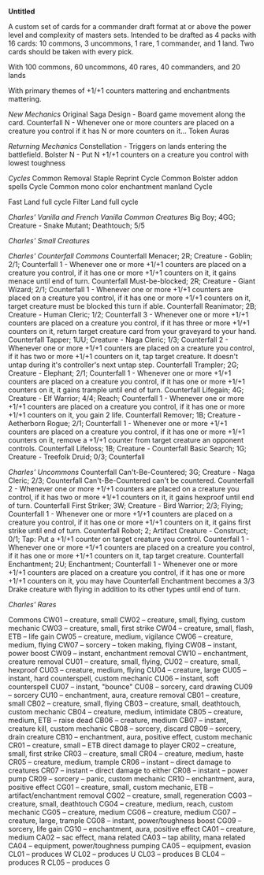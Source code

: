 **Untitled**

A custom set of cards for a commander draft format at or above the power level and complexity of masters sets. Intended to be drafted as 4 packs with 16 cards: 10 commons, 3 uncommons, 1 rare, 1 commander, and 1 land. Two cards should be taken with every pick.

With 100 commons, 60 uncommons, 40 rares, 40 commanders, and 20 lands

With primary themes of +1/+1 counters mattering and enchantments mattering.

*New Mechanics*
Original Saga Design - Board game movement along the card.
Counterfall N - Whenever one or more counters are placed on a creature you control if it has N or more counters on it...
Token Auras

*Returning Mechanics*
Constellation - Triggers on lands entering the battlefield.
Bolster N - Put N +1/+1 counters on a creature you control with lowest toughness

*Cycles*
Common Removal Staple Reprint Cycle
Common Bolster addon spells Cycle
Common mono color enchantment manland Cycle

Fast Land full cycle
Filter Land full cycle

*Charles' Vanilla and French Vanilla Common Creatures*
Big Boy; 4GG; Creature - Snake Mutant; Deathtouch; 5/5

*Charles' Small Creatures*


*Charles' Counterfall Commons*
Counterfall Menacer; 2R; Creature - Goblin;	2/1;		  		 Counterfall 1 - Whenever one or more +1/+1 counters are placed on a creature you control, if it has one or more +1/+1 counters on it, it gains menace until end of turn. 
Counterfall Must-be-blocked; 2R; Creature - Giant Wizard; 2/1; 	 Counterfall 1 - Whenever one or more +1/+1 counters are placed on a creature you control, if it has one or more +1/+1 counters on it, target creature must be blocked this turn if able. 
Counterfall Reanimator; 2B; Creature - Human Cleric; 1/2;  	     Counterfall 3 - Whenever one or more +1/+1 counters are placed on a creature you control, if it has three or more +1/+1 counters on it, return target creature card from your graveyard to your hand.
Counterfall Tapper; 1UU; Creature - Naga Cleric; 1/3;  		     Counterfall 2 - Whenever one or more +1/+1 counters are placed on a creature you control, if it has two or more +1/+1 counters on it, tap target creature. It doesn't untap during it's controller's next untap step.
Counterfall Trampler; 2G; Creature - Elephant; 2/1;				 Counterfall 1 - Whenever one or more +1/+1 counters are placed on a creature you control, if it has one or more +1/+1 counters on it, it gains trample until end of turn.
Counterfall Lifegain; 4G; Creature - Elf Warrior; 4/4;			 Reach; Counterfall 1 - Whenever one or more +1/+1 counters are placed on a creature you control, if it has one or more +1/+1 counters on it, you gain 2 life.
Counterfall Remover; 1B; Creature - Aetherborn Rogue; 2/1;	     Counterfall 1 - Whenever one or more +1/+1 counters are placed on a creature you control, if it has one or more +1/+1 counters on it, remove a +1/+1 counter from target creature an opponent controls.
Counterfall Lifeloss; 1B; Creature - 
Counterfall Basic Search; 1G; Creature - Treefolk Druid; 0/3; 	 Counterfall

*Charles' Uncommons*
Counterfall Can't-Be-Countered; 3G; Creature - Naga Cleric; 2/3; Counterfall Can't-Be-Countered can't be countered. Counterfall 2 - Whenever one or more +1/+1 counters are placed on a creature you control, if it has two or more +1/+1 counters on it, it gains hexproof until end of turn.
Counterfall First Striker; 3W; Creature - Bird Warrior; 2/3;	 Flying; Counterfall 1 - Whenever one or more +1/+1 counters are placed on a creature you control, if it has one or more +1/+1 counters on it, it gains first strike until end of turn.
Counterfall Robot; 2; Artifact Creature - Construct; 0/1;		 Tap: Put a +1/+1 counter on target creature you control. Counterfall 1 - Whenever one or more +1/+1 counters are placed on a creature you control, if it has one or more +1/+1 counters on it, tap target creature.
Counterfall Enchantment; 2U; Enchantment;						 Counterfall 1 - Whenever one or more +1/+1 counters are placed on a creature you control, if it has one or more +1/+1 counters on it, you may have Counterfall Enchantment becomes a 3/3 Drake creature with flying in addition to its other types until end of turn. 

*Charles' Rares*


Commons
CW01 – creature, small
CW02 – creature, small, flying, custom mechanic
CW03 – creature, small, first strike
CW04 – creature, small, flash, ETB – life gain
CW05 – creature, medium, vigilance
CW06 – creature, medium, flying
CW07 – sorcery – token making, flying
CW08 – instant, power boost
CW09 – instant, enchantment removal
CW10 – enchantment, creature removal
CU01 – creature, small, flying,
CU02 – creature, small, hexproof
CU03 – creature, medium, flying
CU04 – creature, large
CU05 – instant, hard counterspell, custom mechanic
CU06 – instant, soft counterspell
CU07 – instant, "bounce"
CU08 – sorcery, card drawing
CU09 – sorcery
CU10 – enchantment, aura, creature removal
CB01 – creature, small
CB02 – creature, small, flying
CB03 – creature, small, deathtouch, custom mechanic
CB04 – creature, medium, intimidate
CB05 – creature, medium, ETB – raise dead
CB06 – creature, medium
CB07 – instant, creature kill, custom mechanic
CB08 – sorcery, discard
CB09 – sorcery, drain creature
CB10 – enchantment, aura, positive effect, custom mechanic
CR01 – creature, small – ETB direct damage to player
CR02 – creature, small, first strike
CR03 – creature, small
CR04 – creature, medium, haste
CR05 – creature, medium, trample
CR06 – instant – direct damage to creatures
CR07 – instant – direct damage to either
CR08 – instant – power pump
CR09 – sorcery – panic, custom mechanic
CR10 – enchantment, aura, positive effect
CG01 – creature, small,  custom mechanic, ETB – artifact/enchantment removal
CG02 – creature, small, regeneration
CG03 – creature, small, deathtouch
CG04 – creature, medium, reach, custom mechanic
CG05 – creature, medium
CG06 – creature, medium
CG07 – creature, large, trample
CG08 – instant, power/toughness boost
CG09 – sorcery, life gain
CG10 – enchantment, aura, positive effect
CA01 – creature, medium
CA02 – sac effect, mana related
CA03 – tap ability, mana related
CA04 – equipment, power/toughness pumping
CA05 – equipment, evasion
CL01 – produces W
CL02 – produces U
CL03 – produces B
CL04 – produces R
CL05 – produces G